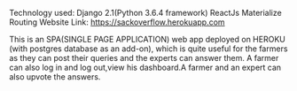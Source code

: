 Technology used:
	Django 2.1(Python 3.6.4 framework)
	ReactJs
	Materialize
	Routing
Website Link: 
	https://sackoverflow.herokuapp.com


This is an SPA(SINGLE PAGE APPLICATION) web app deployed on HEROKU (with postgres database as an add-on), which is quite useful for the farmers as they can post their queries and the experts can answer them. A farmer can also log in and log out,view his dashboard.A farmer and an expert can also upvote the answers.

